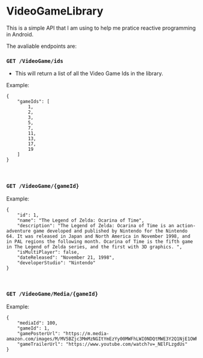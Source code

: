 # VideoGameLibrary

This is a simple API that I am using to help me pratice reactive programming in Android.

The avaliable endpoints are: 

### `GET /VideoGame/ids`
* This will return a list of all the Video Game Ids in the library. 

Example: 
```
{
    "gameIds": [
        1,
        2,
        3,
        5,
        7,
        11,
        13,
        17,
        19
    ]
}
```

<br/>

### `GET /VideoGame/{gameId}`
Example:
```
{
    "id": 1,
    "name": "The Legend of Zelda: Ocarina of Time",
    "description": "The Legend of Zelda: Ocarina of Time is an action-adventure game developed and published by Nintendo for the Nintendo 64. It was released in Japan and North America in November 1998, and in PAL regions the following month. Ocarina of Time is the fifth game in The Legend of Zelda series, and the first with 3D graphics. ",
    "isMultiPlayer": false,
    "dateReleased": "November 21, 1998",
    "developerStudio": "Nintendo"
}
```

<br/>

### `GET /VideoGame/Media/{gameId}`
Example:
```
{
    "mediaId": 100,
    "gameId": 1,
    "gamePosterUrl": "https://m.media-amazon.com/images/M/MV5BZjc3MmMzNGItYmEzYy00MWFhLWI0NDQtMWE3Y2Q1NjE1OWRlXkEyXkFqcGdeQXVyNzcyMjAwNTE@._V1_.jpg",
    "gameTrailerUrl": "https://www.youtube.com/watch?v=_NElFLzgdUs"
}
```
